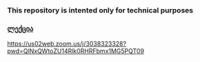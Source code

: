 ### This repository is intented only for technical purposes

### [ლექცია](https://meet.google.com/fsq-gmmg-xot)

https://us02web.zoom.us/j/3038323328?pwd=QlNxQWtoZU14Rlk0RHRFbmx1MG5PQT09
